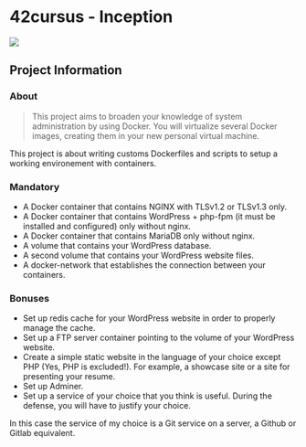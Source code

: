 # 42cursus - Inception

![](https://img.shields.io/badge/eval-125%25-brightgreen)

## Project Information

### About

> This project aims to broaden your knowledge of system administration by using Docker.
You will virtualize several Docker images, creating them in your new personal virtual
machine.

This project is about writing customs Dockerfiles and scripts to setup a working environement with containers.

### Mandatory

- A Docker container that contains NGINX with TLSv1.2 or TLSv1.3 only.
- A Docker container that contains WordPress + php-fpm (it must be installed and configured) only without nginx.
- A Docker container that contains MariaDB only without nginx.
- A volume that contains your WordPress database.
- A second volume that contains your WordPress website files.
- A docker-network that establishes the connection between your containers.

### Bonuses

- Set up redis cache for your WordPress website in order to properly manage the cache.
- Set up a FTP server container pointing to the volume of your WordPress website.
- Create a simple static website in the language of your choice except PHP (Yes, PHP is excluded!). For example, a showcase site or a site for presenting your resume.
- Set up Adminer.
- Set up a service of your choice that you think is useful. During the defense, you will have to justify your choice.

In this case the service of my choice is a Git service on a server, a Github or Gitlab equivalent.
